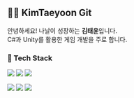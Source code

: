 ## 👨‍💻 KimTaeyoon Git

안녕하세요! 나날이 성장하는 **김태윤**입니다.  
C#과 Unity를 활용한 게임 개발을 주로 합니다.

### 🚀 Tech Stack  
<p align="left">
  <img src="https://img.shields.io/badge/GitHub-181717?style=for-the-badge&logo=github&logoColor=white"/>
  <img src="https://img.shields.io/badge/GitLab-FC6D26?style=for-the-badge&logo=gitlab&logoColor=white"/>
  <img src="https://img.shields.io/badge/Fork-000000?style=for-the-badge&logo=github&logoColor=white"/>
</p>

<p align="left">
  <img src="https://img.shields.io/badge/Unity-100000?style=for-the-badge&logo=unity&logoColor=white"/>
  <img src="https://img.shields.io/badge/C%23-239120?style=for-the-badge&logo=csharp&logoColor=white"/>
  <img src="https://img.shields.io/badge/C-A8B9CC?style=for-the-badge&logo=c&logoColor=white"/>
</p>

